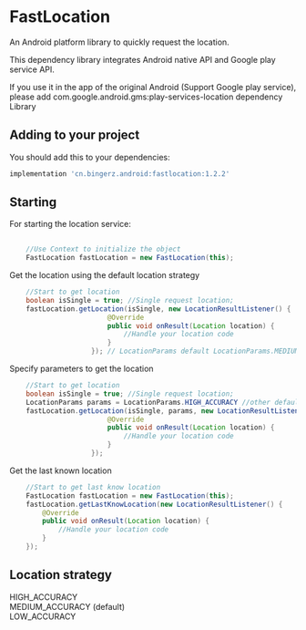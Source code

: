 # FastLocation

An Android platform library to quickly request the location.

This dependency library integrates Android native API and Google play service API.

If you use it in the app of the original Android (Support Google play service), please add com.google.android.gms:play-services-location dependency Library

## Adding to your project
You should add this to your dependencies:

```groovy
implementation 'cn.bingerz.android:fastlocation:1.2.2'
```

## Starting

For starting the location service:
```java
    
    //Use Context to initialize the object
    FastLocation fastLocation = new FastLocation(this);
```

Get the location using the default location strategy
```java
    //Start to get location
    boolean isSingle = true; //Single request location;
    fastLocation.getLocation(isSingle, new LocationResultListener() {
                        @Override
                        public void onResult(Location location) {
                            //Handle your location code
                        }
                    }); // LocationParams default LocationParams.MEDIUM_ACCURACY
```

Specify parameters to get the location
```java
    //Start to get location
    boolean isSingle = true; //Single request location;
    LocationParams params = LocationParams.HIGH_ACCURACY //other default params:MEDIUM_ACCURACY、LOW_ACCURACY
    fastLocation.getLocation(isSingle, params, new LocationResultListener() {
                        @Override
                        public void onResult(Location location) {
                            //Handle your location code
                        }
                    });
```

Get the last known location
```java
    //Start to get last know location
    FastLocation fastLocation = new FastLocation(this);
    fastLocation.getLastKnowLocation(new LocationResultListener() {
        @Override
        public void onResult(Location location) {
            //Handle your location code
        }
    });
```

## Location strategy
HIGH_ACCURACY  
MEDIUM_ACCURACY (default)  
LOW_ACCURACY  